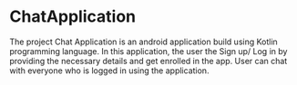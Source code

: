 # ChatApplication
The project Chat Application is an android application build using Kotlin programming language. 
In this application, the user the Sign up/ Log in by providing the necessary details and get enrolled in the app.
User can chat with everyone who is logged in using the application.
